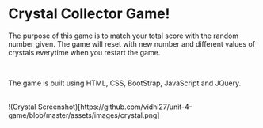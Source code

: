 # Crystal Collector Game!
<p>The purpose of this game is to match your total score with the random number given. The game will reset with new number and different values of crystals everytime when you restart the game.</p>
<br>
<p>The game is built using HTML, CSS, BootStrap, JavaScript and JQuery.</p>
<br>
!(Crystal Screenshot)[https://github.com/vidhi27/unit-4-game/blob/master/assets/images/crystal.png]


